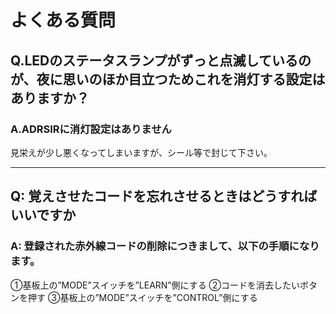# よくある質問

## Q.LEDのステータスランプがずっと点滅しているのが、夜に思いのほか目立つためこれを消灯する設定はありますか？

### A.ADRSIRに消灯設定はありません
見栄えが少し悪くなってしまいますが、シール等で封じて下さい。

----

## Q: 覚えさせたコードを忘れさせるときはどうすればいいですか

### A: 登録された赤外線コードの削除につきまして、以下の手順になります。

①基板上の”MODE”スイッチを”LEARN”側にする
②コードを消去したいボタンを押す
③基板上の”MODE”スイッチを”CONTROL”側にする
